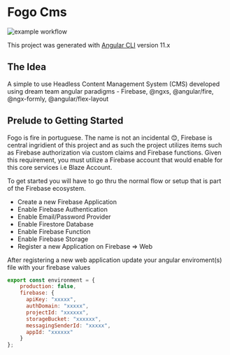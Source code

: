 # Fogo Cms

![example workflow](https://github.com/wilsonsergio2500/fogo-cms/actions/workflows/firebase-hosting-merge.yml/badge.svg)

This project was generated with [Angular CLI](https://github.com/angular/angular-cli) version 11.x

## The Idea
A simple to use Headless Content Management System (CMS) developed using dream team angular paradigms - Firebase, @ngxs, @angular/fire, @ngx-formly, @angular/flex-layout

## Prelude to Getting Started
Fogo is fire in portuguese. The name is not an incidental :blush:, Firebase is central ingridient of this project and as such the project utilizes items such as Firebase authorization via custom claims and Firebase functions. Given this requirement, you must utilize a Firebase account that would enable for this core services i.e Blaze Account.

To get started you will have to go thru the normal flow or setup that is part of the Firebase ecosystem.

- Create a new Firebase Application
- Enable Firebase Authentication
- Enable Email/Password Provider
- Enable Firestore Database
- Enable Firebase Function
- Enable Firebase Storage
- Register a new Application on Firebase => Web

After registering a new web application update your angular enviroment(s) file with your firebase values

```javascript
export const environment = {
    production: false,
    firebase: {
      apiKey: "xxxxx",
      authDomain: "xxxxx",
      projectId: "xxxxxx",
      storageBucket: "xxxxxx",
      messagingSenderId: "xxxxx",
      appId: "xxxxxx"
    }
};
```
